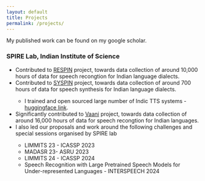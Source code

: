 ```yaml
---
layout: default
title: Projects
permalink: /projects/
---
```


My published work can be found on my google scholar.

<H3>SPIRE Lab, Indian Institute of Science</H3>


<ul>
  <li>Contributed to <a href="https://respin.iisc.ac.in/">RESPIN</a> project, towards data collection of around 10,000 hours of data for speech recongtion for Indian language dialects.</li>
  <li>Contributed to <a href="https://syspin.iisc.ac.in/">SYSPIN</a> project, towards data collection of around 700 hours of data for speech synthesis for Indian language dialects.</li>
        <ul>
        <li>I trained and open sourced large number of Indic TTS systems - <a href="https://huggingface.co/SYSPIN">huggingface link</a>.
        </ul>
  
  <li>Significantly contributed to <a href="https://vaani.iisc.ac.in/">Vaani</a> project, towards data collection of around 16,000 hours of data for speech recongtion for Indian languages.</li>
  <li>I also led our proposals and work around the following challenges and special sessions organised by SPIRE lab</li>
        <ul>
        <li>LIMMITS 23 - ICASSP 2023</a>
        <li>MADASR 23- ASRU 2023</a>
        <li>LIMMITS 24 - ICASSP 2024</a>
        <li>Speech Recognition with Large Pretrained Speech Models for Under-represented Languages - INTERSPEECH 2024</a>
          </ul>
</ul>


